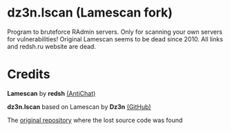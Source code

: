 # dz3n.lscan (Lamescan fork)

Program to bruteforce RAdmin servers. Only for scanning your own servers for vulnerabilities!
Original Lamescan seems to be dead since 2010. All links and redsh.ru website are dead.

# Credits

**Lamescan** by **redsh** [(AntiChat)](https://forum.antichat.ru/members/121094/) 

**dz3n.lscan** based on Lamescan by **Dz3n** [(GitHub)](https://github.com/feel-the-dz3n)

The [original repository](https://github.com/Vulnerability-scanner/lscan3_CLI_src) where the lost source code was found
